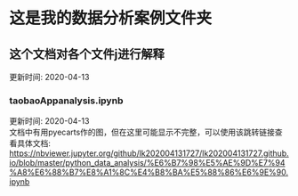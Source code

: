 # 这是我的数据分析案例文件夹

## 这个文档对各个文件j进行解释   
更新时间: 2020-04-13  

### taobaoAppanalysis.ipynb  
更新时间: 2020-04-13  
文档中有用pyecarts作的图，但在这里可能显示不完整，可以使用该跳转链接查看具体文档:    
https://nbviewer.jupyter.org/github/lk202004131727/lk202004131727.github.io/blob/master/python_data_analysis/%E6%B7%98%E5%AE%9D%E7%94%A8%E6%88%B7%E8%A1%8C%E4%B8%BA%E5%88%86%E6%9E%90.ipynb
